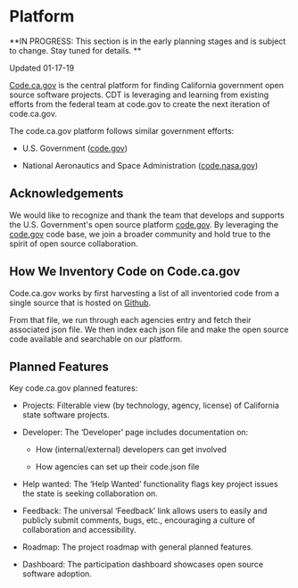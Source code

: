 # Platform

**IN PROGRESS: This section is in the early planning stages and is subject to change. Stay tuned for details. **

Updated 01-17-19

[Code.ca.gov](https://code.ca.gov/) is the central platform for finding California government open source software projects. CDT is leveraging and learning from existing efforts from the federal team at code.gov to create the next iteration of code.ca.gov.

The code.ca.gov platform follows similar government efforts:

* U.S. Government ([code.gov](https://code.gov/))

* National Aeronautics and Space Administration ([code.nasa.gov](https://code.nasa.gov/))

## Acknowledgements

We would like to recognize and thank the team that develops and supports the U.S. Government's open source platform [code.gov](http://code.gov). By leveraging the [code.gov](http://code.gov) code base, we join a broader community and hold true to the spirit of open source collaboration.

## How We Inventory Code on Code.ca.gov

Code.ca.gov works by first harvesting a list of all inventoried code from a single source that is hosted on [Github](https://github.com/ODI-BPA/code.ca.gov/blob/master/remote_metadata.json).

From that file, we run through each agencies entry and fetch their associated json file. We then index each json file and make the open source code available and searchable on our platform.


## Planned Features

Key code.ca.gov planned features:

* Projects: Filterable view (by technology, agency, license) of California state software projects.

* Developer: The ‘Developer’ page includes documentation on:

    * How (internal/external) developers can get involved

    * How agencies can set up their code.json file

* Help wanted: The ‘Help Wanted’ functionality flags key project issues the state is seeking collaboration on.

* Feedback: The universal ‘Feedback’ link allows users to easily and publicly submit comments, bugs, etc., encouraging a culture of collaboration and accessibility.

* Roadmap: The project roadmap with general planned features.

* Dashboard: The participation dashboard showcases open source software adoption.
